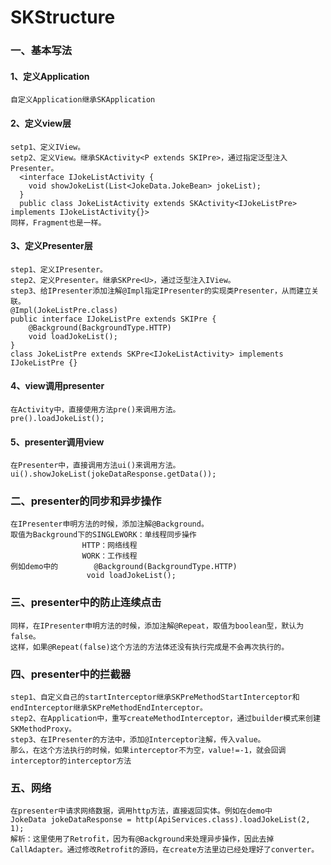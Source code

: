 # SKStructure
### 一、基本写法
  #### 1、定义Application  
    自定义Application继承SKApplication  
  #### 2、定义view层  
    setp1、定义IView。  
    setp2、定义View。继承SKActivity<P extends SKIPre>，通过指定泛型注入Presenter。  
      <interface IJokeListActivity {  
        void showJokeList(List<JokeData.JokeBean> jokeList);  
      }  
      public class JokeListActivity extends SKActivity<IJokeListPre> implements IJokeListActivity{}>  
    同样，Fragment也是一样。  
  #### 3、定义Presenter层  
    step1、定义IPresenter。  
    step2、定义Presenter。继承SKPre<U>，通过泛型注入IView。  
    step3、给IPresenter添加注解@Impl指定IPresenter的实现类Presenter，从而建立关联。  
    @Impl(JokeListPre.class)  
    public interface IJokeListPre extends SKIPre {  
        @Background(BackgroundType.HTTP)  
        void loadJokeList();  
    }  
    class JokeListPre extends SKPre<IJokeListActivity> implements IJokeListPre {}  
  #### 4、view调用presenter  
    在Activity中，直接使用方法pre()来调用方法。  
    pre().loadJokeList();  
  #### 5、presenter调用view  
    在Presenter中，直接调用方法ui()来调用方法。  
    ui().showJokeList(jokeDataResponse.getData());  
### 二、presenter的同步和异步操作  
    在IPresenter申明方法的时候，添加注解@Background。  
    取值为Background下的SINGLEWORK：单线程同步操作  
                    HTTP：网络线程  
                    WORK：工作线程  
    例如demo中的        @Background(BackgroundType.HTTP)  
                     void loadJokeList();  
### 三、presenter中的防止连续点击  
    同样，在IPresenter申明方法的时候，添加注解@Repeat，取值为boolean型，默认为false。  
    这样，如果@Repeat(false)这个方法的方法体还没有执行完成是不会再次执行的。  
### 四、presenter中的拦截器  
    step1、自定义自己的startInterceptor继承SKPreMethodStartInterceptor和endInterceptor继承SKPreMethodEndInterceptor。  
    step2、在Application中，重写createMethodInterceptor，通过builder模式来创建SKMethodProxy。  
    step3、在IPresenter的方法中，添加@Interceptor注解，传入value。  
    那么，在这个方法执行的时候，如果interceptor不为空，value!=-1，就会回调interceptor的interceptor方法  
### 五、网络
    在presenter中请求网络数据，调用http方法，直接返回实体。例如在demo中    
    JokeData jokeDataResponse = http(ApiServices.class).loadJokeList(2, 1);
    解析：这里使用了Retrofit，因为有@Background来处理异步操作，因此去掉CallAdapter。通过修改Retrofit的源码，在create方法里边已经处理好了converter。
